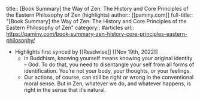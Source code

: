 title:: [Book Summary] the Way of Zen: The History and Core Principles of the Eastern Philosophy of Zen (highlights)
author:: [[paminy.com]]
full-title:: "[Book Summary] the Way of Zen: The History and Core Principles of the Eastern Philosophy of Zen"
category:: #articles
url:: https://paminy.com/book-summary-zen-history-core-principles-eastern-philosophy/

- Highlights first synced by [[Readwise]] [[Nov 19th, 2022]]
	- in Buddhism, knowing yourself means knowing your original identity – God. To do that, you need to disentangle your self from all forms of identification. You’re not your body, your thoughts, or your feelings.
	- Our actions, of course, can still be right or wrong in the conventional moral sense. But in Zen, whatever we do, and whatever happens, is right in the sense that it’s natural.